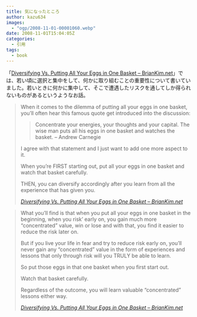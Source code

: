 ```yaml
---
title: 気になったところ
author: kazu634
images:
  - "ogp/2008-11-01-00001060.webp"
date: 2008-11-01T15:04:05Z
categories:
  - 引用
tags:
  - book
---
```

<div class="section">
<p>
    「<a href="http://briankim.net/blog/2008/10/diversifying-vs-putting-all-your-eggs-in-one-basket/" onclick="__gaTracker('send', 'event', 'outbound-article', 'http://briankim.net/blog/2008/10/diversifying-vs-putting-all-your-eggs-in-one-basket/', 'Diversifying Vs. Putting All Your Eggs in One Basket &#8211; BrianKim.net');" target="_blank">Diversifying Vs. Putting All Your Eggs in One Basket &#8211; BrianKim.net</a>」では、若い頃に選択と集中をして、何かに取り組むことの重要性について書いていました。若いときに何かに集中して、そこで遭遇したリスクを通してしか得られないものがあるというようなお話。
</p>

<blockquote title="Diversifying Vs. Putting All Your Eggs in One Basket - BrianKim.net" cite="http://briankim.net/blog/2008/10/diversifying-vs-putting-all-your-eggs-in-one-basket/">
<p>
      When it comes to the dilemma of putting all your eggs in one basket, you&#8217;ll often hear this famous quote get introduced into the discussion:
</p>

<blockquote>
<p>
        Concentrate your energies, your thoughts and your capital. The wise man puts all his eggs in one basket and watches the basket. &#8211; Andrew Carnegie
</p>
</blockquote>

<p>
      I agree with that statement and I just want to add one more aspect to it.
</p>

<p>
      When you&#8217;re FIRST starting out, put all your eggs in one basket and watch that basket carefully.
</p>

<p>
      THEN, you can diversify accordingly after you learn from all the experience that has given you.
</p>

<p>
<cite><a href="http://briankim.net/blog/2008/10/diversifying-vs-putting-all-your-eggs-in-one-basket/" onclick="__gaTracker('send', 'event', 'outbound-article', 'http://briankim.net/blog/2008/10/diversifying-vs-putting-all-your-eggs-in-one-basket/', 'Diversifying Vs. Putting All Your Eggs in One Basket &#8211; BrianKim.net');" target="_blank">Diversifying Vs. Putting All Your Eggs in One Basket &#8211; BrianKim.net</a></cite>
</p>
</blockquote>

<blockquote title="Diversifying Vs. Putting All Your Eggs in One Basket - BrianKim.net" cite="http://briankim.net/blog/2008/10/diversifying-vs-putting-all-your-eggs-in-one-basket/">
<p>
      What you&#8217;ll find is that when you put all your eggs in one basket in the beginning, when you risk&#8217; early on, you gain much more &#8220;concentrated&#8221; value, win or lose and with that, you find it easier to reduce the risk later on.
</p>

<p>
      But if you live your life in fear and try to reduce risk early on, you&#8217;ll never gain any &#8220;concentrated&#8221; value in the form of experiences and lessons that only through risk will you TRULY be able to learn.
</p>

<p>
      So put those eggs in that one basket when you first start out.
</p>

<p>
      Watch that basket carefully.
</p>

<p>
      Regardless of the outcome, you will learn valuable &#8220;concentrated&#8221; lessons either way.
</p>

<p>
<cite><a href="http://briankim.net/blog/2008/10/diversifying-vs-putting-all-your-eggs-in-one-basket/" onclick="__gaTracker('send', 'event', 'outbound-article', 'http://briankim.net/blog/2008/10/diversifying-vs-putting-all-your-eggs-in-one-basket/', 'Diversifying Vs. Putting All Your Eggs in One Basket &#8211; BrianKim.net');" target="_blank">Diversifying Vs. Putting All Your Eggs in One Basket &#8211; BrianKim.net</a></cite>
</p>
</blockquote>
</div>
